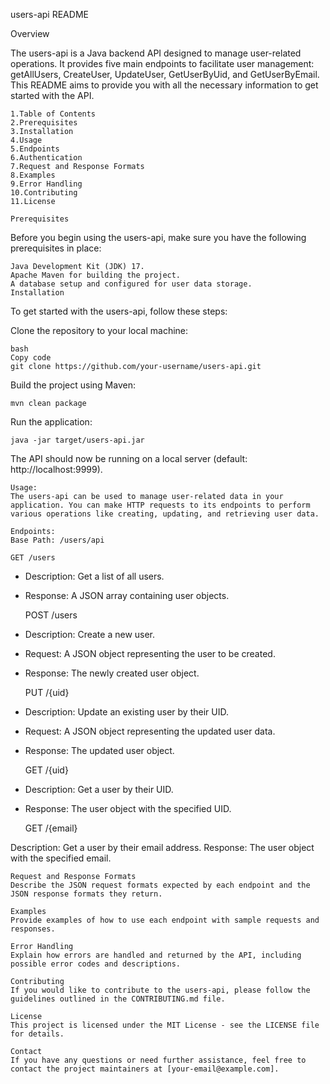 users-api README

Overview

The users-api is a Java backend API designed to manage user-related operations. It provides five main endpoints to facilitate user management: getAllUsers, CreateUser, UpdateUser, GetUserByUid, and GetUserByEmail. This README aims to provide you with all the necessary information to get started with the API.

    1.Table of Contents
    2.Prerequisites
    3.Installation
    4.Usage
    5.Endpoints
    6.Authentication
    7.Request and Response Formats
    8.Examples
    9.Error Handling
    10.Contributing
    11.License

    Prerequisites
Before you begin using the users-api, make sure you have the following prerequisites in place:

    Java Development Kit (JDK) 17.
    Apache Maven for building the project.
    A database setup and configured for user data storage.
    Installation
To get started with the users-api, follow these steps:

Clone the repository to your local machine:

    bash
    Copy code
    git clone https://github.com/your-username/users-api.git
Build the project using Maven:

    mvn clean package
Run the application:

    java -jar target/users-api.jar
The API should now be running on a local server (default: http://localhost:9999).

    Usage:
    The users-api can be used to manage user-related data in your application. You can make HTTP requests to its endpoints to perform various operations like creating, updating, and retrieving user data.
    
    Endpoints:
    Base Path: /users/api

    GET /users
* Description: Get a list of all users.
* Response: A JSON array containing user objects.


    POST /users

* Description: Create a new user.
* Request: A JSON object representing the user to be created.
* Response: The newly created user object.


    PUT /{uid}

* Description: Update an existing user by their UID.
* Request: A JSON object representing the updated user data.
* Response: The updated user object.


    GET /{uid}

* Description: Get a user by their UID.
* Response: The user object with the specified UID.


    GET /{email}

Description: Get a user by their email address.
Response: The user object with the specified email.


    Request and Response Formats
    Describe the JSON request formats expected by each endpoint and the JSON response formats they return.
    
    Examples
    Provide examples of how to use each endpoint with sample requests and responses.
    
    Error Handling
    Explain how errors are handled and returned by the API, including possible error codes and descriptions.
    
    Contributing
    If you would like to contribute to the users-api, please follow the guidelines outlined in the CONTRIBUTING.md file.
    
    License
    This project is licensed under the MIT License - see the LICENSE file for details.
    
    Contact
    If you have any questions or need further assistance, feel free to contact the project maintainers at [your-email@example.com].

